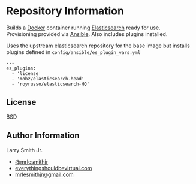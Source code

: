 Repository Information
======================
Builds a [Docker] container running [Elasticsearch] ready for use.  
Provisioning provided via [Ansible]. Also includes plugins installed.

Uses the upstream elasticsearch repository for the base image but installs
plugins defined in `config/ansible/es_plugin_vars.yml`

```
---
es_plugins:
  - 'license'
  - 'mobz/elasticsearch-head'
  - 'royrusso/elasticsearch-HQ'
```

License
-------

BSD

Author Information
------------------

Larry Smith Jr.
- [@mrlesmithjr]
- [everythingshouldbevirtual.com]
- [mrlesmithjr@gmail.com]


[Elasticsearch]: <https://elastic.co>
[Docker]: <https://www.docker.com>
[Ansible]: <https://www.ansible.com/>
[@mrlesmithjr]: <https://twitter.com/mrlesmithjr>
[everythingshouldbevirtual.com]: <http://everythingshouldbevirtual.com>
[mrlesmithjr@gmail.com]: <mailto:mrlesmithjr@gmail.com>
